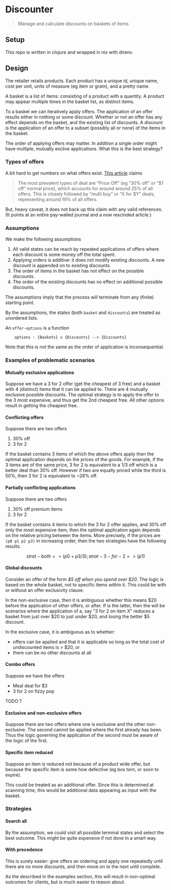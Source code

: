 # Discounter

> Manage and calculate discounts on baskets of items

## Setup 

This repo is written in clojure and wrapped in nix with direnv.

## Design 

The retailer retails products. 
Each product has a unique id, unique name, cost per unit, units of measure (eg item or gram), and a pretty name. 

A basket is a list of items: consisting of a product with a quantity. 
A product may appear multiple times in the basket list, as distinct items. 

To a basket we can iteratively apply offers. 
The application of an offer results either in nothing or some discount. 
Whether or not an offer has any effect depends on the basket, and the existing list of discounts. 
A discount is the application of an offer to a subset (possibly all or none) of the items in the basket.

The order of applying offers may matter. 
In addition a single order might have multiple, mutually exclive applications. 
What this is the best strategy? 

### Types of offers

A bit hard to get numbers on what offers exist. 
[This article](https://theconversation.com/supermarket-price-deals-the-good-the-bad-and-the-ugly-40703)
claims 

> The most prevalent types of deal are “Price Off” (eg “30% off” or “$1 off” normal price), 
> which accounts for around around 25% of all offers. 
> This is closely followed by “multi buy” or “X for $Y” deals, representing around 19% of all offers. 

But, heavy caveat, it does not back up this claim with any valid references.
(It points at an entire pay-walled journal and a now rescinded article.)

### Assumptions

We make the following assumptions

1. All valid states can be reach by repeated applications of offers 
where each discount is some money off the total spent.
2. Applying orders is additive: it does not modify existing discounts. 
A new discount is appended on to existing discounts.
3. The order of items in the basket has not effect on the possible discounts.
4. The order of the existing discounts has no effect on additional possible discounts.

The assumptions imply that the process will terminate from any (finite) starting point.

By the assumptions, the states (both `basket` and `discounts`)
 are treated as unordered lists. 

An `offer-options` is a function 
```
	options : {Baskets} x {Discounts} --> {Discounts}
```
Note that this is not the same as the order of application is inconsequential.

### Examples of problematic scenarios

#### Mutually exclusive applications 

Suppose we have a 3 for 2 offer (get the cheapest of 3 free) 
and a basket with 4 (distinct) items that it can be applied to. 
There are 4 mutually exclusive possible discounts. 
The optimal strategy is to apply the offer to the 3 most expensive,
and thus get the 2nd cheapest free. All other options result in getting the cheapest free.

#### Conflicting offers 

Suppose there are two offers 

1. 30% off
2. 3 for 2

If the basket contains 3 items of which the above offers apply then the optimal application depends on the prices of the goods. 
For example, if the 3 items are of the same price, 3 for 2 is equivalent to a 1/3 off which is  a better deal than 30% off. 
However if two are equally priced while the third is 50%, then 3 for 2 is equivalent to ~28% off. 
 
#### Partially conflicting applications 

Suppose there are two offers 

1. 30% off premium items
2. 3 for 2

If the basket contains 4 items to which the 3 for 2 offer applies,
and 30% off only the most expensive item, then the optimal application again depends on the relative pricing between the items. 
More precisely, if the prices are `(p0 p1 p2 p3)` in increasing order, then the two strategies have the following results.
```math
	strat-both => (p0 + p3/3) ; strat-3-for-2 => (p1)
```

#### Global discounts

Consider an offer of the form _$5 off when you spend over $20_. 
The logic is based on the whole basket, not to specific items within it. 
This could be with or without an offer exclusivity clause. 

In the non-exclusive case, then it is ambiguous whether this means $20 before the application of other offers,  or after. 
If is the latter, then the will be scenarios where the application of a, say "3 for 2 on item X" reduces a basket
from just over $20 to just under $20, and losing the better $5 discount. 

In the exclusive case, it is ambiguous as to whether:

- offers can be applied and that it is applicable so long as the total cost of undiscounted items is > $20, or
- there can be no other discounts at all

#### Combo offers 

Suppose we have the offers 

- Meal deal for $3
- 3 for 2 on fizzy pop

TODO ?

#### Exclusive and non-exclusive offers 

Suppose there are two offers where one is exclusive and the other non-exclusive. 
The second cannot be applied where the first already has been. 
Thus the logic governing the application of the second must be aware of the logic of the first. 

#### Specific item reduced

Suppose an item is reduced not because of a product wide offer, 
but because the specific item is some how defective (eg box torn, or soon to expire). 

This could be treated as an additional offer.
Since this is determined at scanning time, this would be additional data appearing as input with the basket. 

### Strategies 

#### Search all

By the assumption, we could visit all possible terminal states and select the best outcome. 
This might be quite expensive if not done in a smart way. 

#### With precedence 

This is surely easier: 
give offers an ordering and apply one repeatedly until there are no more discounts, 
and then move on to the next until complete.

As the described in the examples section, this will result in non-optimal outcomes for clients, 
but is much easier to reason about. 

